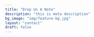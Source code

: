 ```yaml
---
title: "Drop Us A Note"
description: "this is meta description"
bg_image: "img/feature-bg.jpg"
layout: "contact"
draft: false
---
```

